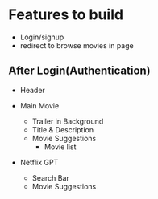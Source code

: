 # Features to build

- Login/signup
- redirect to browse movies in page

## After Login(Authentication)

- Header
- Main Movie

  - Trailer in Background
  - Title & Description
  - Movie Suggestions
    - Movie list

- Netflix GPT
  - Search Bar
  - Movie Suggestions
